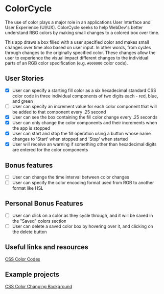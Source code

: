 # ColorCycle

The use of color plays a major role in an applications User Interface and
User Experience (UI/UX). ColorCycle seeks to help WebDev's better understand
RBG colors by making small changes to a colored box over time.

This app draws a box filled with a user specified color and makes small changes
over time also based on user input. In other words, from cycles through
changes to the originally specified color. These changes allow the user to
experience the visual impact different changes to the individual parts of
an RGB color specification (e.g. `#000000` color code).


## User Stories

- [x] User can specify a starting fill color as a six hexadecimal standard
        CSS color code in three individual components of two digits each - red,
        blue, and green
- [ ] User can specify an increment value for each color component that will
        be added to that component every .25 second
- [X] User can see the box containing the fill color change every .25 seconds
- [X] User can only change the color components and their increments when
        the app is stopped
- [X] User can start and stop the fill operation using a button whose name
        changes to 'Start' when stopped and 'Stop' when started
- [X] User will receive an warning if something other than hexadecimal digits
        are entered for the color components

## Bonus features

- [ ] User can change the time interval between color changes
- [ ] User can specify the color encoding format used from RGB to another format like HSL

## Personal Bonus Features

- [ ] User can click on a color as they cycle through, and it will be saved in the "Saved" colors section
- [ ] User can delete a saved color box by hovering over it, and clicking on the delete button 

## Useful links and resources

[CSS Color Codes](https://qhmit.com/css/css_color_codes.cfm)

## Example projects

[CSS Color Changing Background](https://codepen.io/SoumyajitChand/pen/wjKVed)